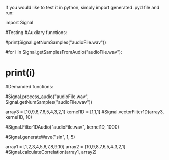 

If you would like to test it in python, simply import generated .pyd file and run:

import Signal

#Testing
#Auxilary functions:

#print(Signal.getNumSamples("audioFile.wav"))

#for i in Signal.getSamplesFromAudio("audioFile.wav"):
#    print(i)

#Demanded functions:

#Signal.process_audio("audioFile.wav", Signal.getNumSamples("audioFile.wav"))


array3 = [10,9,8,7,6,5,4,3,2,1]
kernel1D = [1,1,1]
#Signal.vectorFilter1D(array3, kernel1D, 10)

#Signal.Filter1DAudio("audioFile.wav", kernel1D, 1000)

#Signal.generateWave("sin", 1, 5)

array1 = [1,2,3,4,5,6,7,8,9,10]
array2 = [10,9,8,7,6,5,4,3,2,1]
#Signal.calculateCorrelation(array1, array2)









